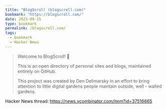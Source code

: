 ```yaml
---
title: "BlogScroll (blogscroll.com)"
bookmark: "https://blogscroll.com/"
date: 2023-09-15
type: bookmark
permalink: /blogscroll.com/
tags:
  - bookmark
  - Hacker News
---
```

> Welcome to BlogScroll! 👋
>
> This is an open directory of personal sites and blogs, maintained entirely on GitHub.
>
> This project was created by Den Delimarsky in an effort to bring attention to little digital gardens people maintain outside, well - walled gardens.

Hacker News thread:
https://news.ycombinator.com/item?id=37516665
